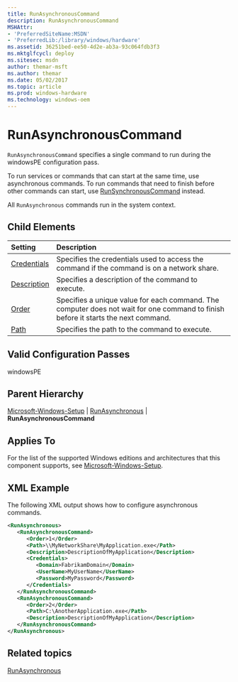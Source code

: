 ```yaml
---
title: RunAsynchronousCommand
description: RunAsynchronousCommand
MSHAttr:
- 'PreferredSiteName:MSDN'
- 'PreferredLib:/library/windows/hardware'
ms.assetid: 36251bed-ee50-4d2e-ab3a-93c064fdb3f3
ms.mktglfcycl: deploy
ms.sitesec: msdn
author: themar-msft
ms.author: themar
ms.date: 05/02/2017
ms.topic: article
ms.prod: windows-hardware
ms.technology: windows-oem
---
```

# RunAsynchronousCommand

`RunAsynchronousCommand` specifies a single command to run during the windowsPE configuration pass.

To run services or commands that can start at the same time, use asynchronous commands. To run commands that need to finish before other commands can start, use [RunSynchronousCommand](microsoft-windows-setup-runsynchronous-runsynchronouscommand.md) instead.

All `RunAsynchronous` commands run in the system context.

## Child Elements

| Setting                 | Description                                                                           |
|:------------------------|:--------------------------------------------------------------------------------------|
| [Credentials](microsoft-windows-setup-runasynchronous-runasynchronouscommand-credentials.md) | Specifies the credentials used to access the command if the command is on a network share. |
| [Description](microsoft-windows-setup-runasynchronous-runasynchronouscommand-description.md) | Specifies a description of the command to execute. |
| [Order](microsoft-windows-setup-runasynchronous-runasynchronouscommand-order.md) | Specifies a unique value for each command. The computer does not wait for one command to finish before it starts the next command. |
| [Path](microsoft-windows-setup-runasynchronous-runasynchronouscommand-path.md) | Specifies the path to the command to execute. |

## Valid Configuration Passes

windowsPE

## Parent Hierarchy

[Microsoft-Windows-Setup](microsoft-windows-setup.md) | [RunAsynchronous](microsoft-windows-setup-runasynchronous.md) | **RunAsynchronousCommand**

## Applies To

For the list of the supported Windows editions and architectures that this component supports, see [Microsoft-Windows-Setup](microsoft-windows-setup.md).

## XML Example

The following XML output shows how to configure asynchronous commands.

```XML
<RunAsynchronous>
   <RunAsynchronousCommand>
      <Order>1</Order>
      <Path>\\MyNetworkShare\MyApplication.exe</Path>
      <Description>DescriptionOfMyApplication</Description>
      <Credentials>
         <Domain>FabrikamDomain</Domain>
         <UserName>MyUserName</UserName>
         <Password>MyPassword</Password>
      </Credentials>
   </RunAsynchronousCommand>
   <RunAsynchronousCommand>
      <Order>2</Order>
      <Path>C:\AnotherApplication.exe</Path>
      <Description>DescriptionOfMyApplication</Description>
   </RunAsynchronousCommand>
</RunAsynchronous>
```

## Related topics

[RunAsynchronous](microsoft-windows-setup-runasynchronous.md)

